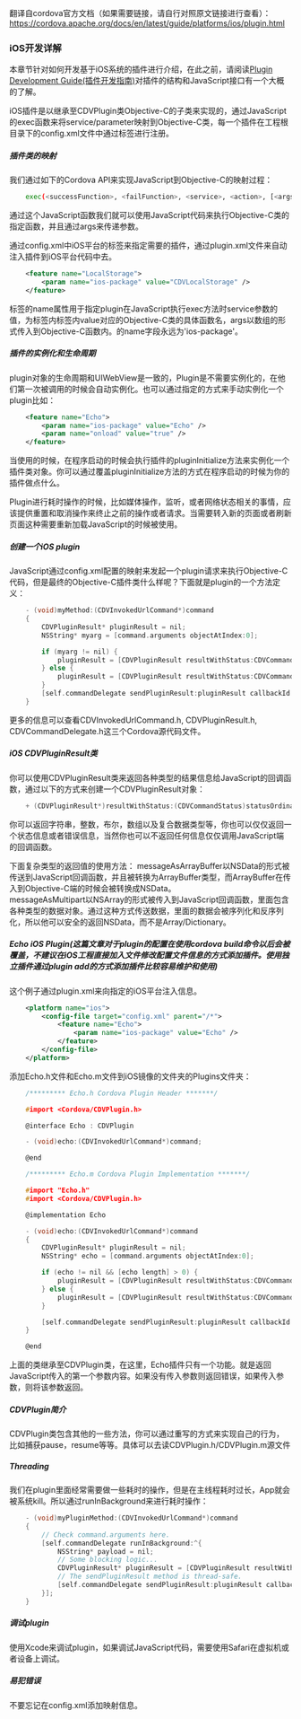 翻译自cordova官方文档（如果需要链接，请自行对照原文链接进行查看）： 
https://cordova.apache.org/docs/en/latest/guide/platforms/ios/plugin.html

### iOS开发详解

本章节针对如何开发基于iOS系统的插件进行介绍，在此之前，请阅读[Plugin Development Guide(插件开发指南)](https://github.com/CordovaCn/CordovaCn/blob/master/01%E5%9F%BA%E7%A1%80%E7%9F%A5%E8%AF%86(Basic%20Knowledge)/09.Plugin%20Development%20Guide(%E6%8F%92%E4%BB%B6%E5%BC%80%E5%8F%91%E6%8C%87%E5%8D%97).md)对插件的结构和JavaScript接口有一个大概的了解。<br>

iOS插件是以继承至CDVPlugin类Objective-C的子类来实现的，通过JavaScript的exec函数来将service/parameter映射到Objective-C类，每一个插件在工程根目录下的config.xml文件中通过<feature>标签进行注册。<br>

##### 插件类的映射
我们通过如下的Cordova API来实现JavaScript到Objective-C的映射过程：
```sh
	exec(<successFunction>, <failFunction>, <service>, <action>, [<args>]);
```
通过这个JavaScript函数我们就可以使用JavaScript代码来执行Objective-C类的指定函数，并且通过args来传递参数。<br>

通过config.xml中iOS平台的<feature>标签来指定需要的插件，通过plugin.xml文件来自动注入插件到iOS平台代码中去。<br>
```xml
	<feature name="LocalStorage">
        <param name="ios-package" value="CDVLocalStorage" />
    </feature>
```
<feature>标签的name属性用于指定plugin在JavaScript执行exec方法时service参数的值，<action>为<feature>标签内<param>标签内value对应的Objective-C类的具体函数名，args以数组的形式传入到Objective-C函数内。<param>的name字段永远为'ios-package'。

##### 插件的实例化和生命周期
plugin对象的生命周期和UIWebView是一致的，Plugin是不需要实例化的，在他们第一次被调用的时候会自动实例化。也可以通过指定<param>的方式来手动实例化一个plugin比如：
```xml
    <feature name="Echo">
        <param name="ios-package" value="Echo" />
        <param name="onload" value="true" />
    </feature>
```
当使用<param name="onload" value="true" />的时候，在程序启动的时候会执行插件的pluginInitialize方法来实例化一个插件类对象。你可以通过覆盖pluginInitialize方法的方式在程序启动的时候为你的插件做点什么。<br>

Plugin进行耗时操作的时候，比如媒体操作，监听，或者网络状态相关的事情，应该提供重置和取消操作来终止之前的操作或者请求。当需要转入新的页面或者刷新页面这种需要重新加载JavaScript的时候被使用。<br>

##### 创建一个iOS plugin
JavaScript通过config.xml配置的映射来发起一个plugin请求来执行Objective-C代码，但是最终的Objective-C插件类什么样呢？下面就是plugin的一个方法定义：
```c
    - (void)myMethod:(CDVInvokedUrlCommand*)command
    {
        CDVPluginResult* pluginResult = nil;
        NSString* myarg = [command.arguments objectAtIndex:0];

        if (myarg != nil) {
            pluginResult = [CDVPluginResult resultWithStatus:CDVCommandStatus_OK];
        } else {
            pluginResult = [CDVPluginResult resultWithStatus:CDVCommandStatus_ERROR messageAsString:@"Arg was null"];
        }
        [self.commandDelegate sendPluginResult:pluginResult callbackId:command.callbackId];
    }
```
更多的信息可以查看CDVInvokedUrlCommand.h, CDVPluginResult.h, CDVCommandDelegate.h这三个Cordova源代码文件。<br>

##### iOS CDVPluginResult类
你可以使用CDVPluginResult类来返回各种类型的结果信息给JavaScript的回调函数，通过以下的方式来创建一个CDVPluginResult对象：
```c
    + (CDVPluginResult*)resultWithStatus:(CDVCommandStatus)statusOrdinal messageAs...
```
你可以返回字符串，整数，布尔，数组以及复合数据类型等，你也可以仅仅返回一个状态信息或者错误信息，当然你也可以不返回任何信息仅仅调用JavaScript端的回调函数。<br>

下面复杂类型的返回值的使用方法：
messageAsArrayBuffer以NSData的形式被传送到JavaScript回调函数，并且被转换为ArrayBuffer类型，而ArrayBuffer在传入到Objective-C端的时候会被转换成NSData。<br>
messageAsMultipart以NSArray的形式被传入到JavaScript回调函数，里面包含各种类型的数据对象。通过这种方式传送数据，里面的数据会被序列化和反序列化，所以他可以安全的返回NSData，而不是Array/Dictionary。<br>

##### Echo iOS Plugin(这篇文章对于plugin的配置在使用cordova build命令以后会被覆盖，不建议在iOS工程直接加入文件修改配置文件信息的方式添加插件。使用独立插件通过plugin add的方式添加插件比较容易维护和使用)
这个例子通过plugin.xml来向指定的iOS平台注入<feature>信息。
```xml
    <platform name="ios">
        <config-file target="config.xml" parent="/*">
            <feature name="Echo">
                <param name="ios-package" value="Echo" />
            </feature>
        </config-file>
    </platform>
```
添加Echo.h文件和Echo.m文件到iOS镜像的文件夹的Plugins文件夹：
```c
    /********* Echo.h Cordova Plugin Header *******/

    #import <Cordova/CDVPlugin.h>

    @interface Echo : CDVPlugin

    - (void)echo:(CDVInvokedUrlCommand*)command;

    @end

    /********* Echo.m Cordova Plugin Implementation *******/

    #import "Echo.h"
    #import <Cordova/CDVPlugin.h>

    @implementation Echo

    - (void)echo:(CDVInvokedUrlCommand*)command
    {
        CDVPluginResult* pluginResult = nil;
        NSString* echo = [command.arguments objectAtIndex:0];

        if (echo != nil && [echo length] > 0) {
            pluginResult = [CDVPluginResult resultWithStatus:CDVCommandStatus_OK messageAsString:echo];
        } else {
            pluginResult = [CDVPluginResult resultWithStatus:CDVCommandStatus_ERROR];
        }

        [self.commandDelegate sendPluginResult:pluginResult callbackId:command.callbackId];
    }

    @end
```
上面的类继承至CDVPlugin类，在这里，Echo插件只有一个功能。就是返回JavaScript传入的第一个参数内容。如果没有传入参数则返回错误，如果传入参数，则将该参数返回。<br>

##### CDVPlugin简介
CDVPlugin类包含其他的一些方法，你可以通过重写的方式来实现自己的行为，比如捕获pause，resume等等。具体可以去读CDVPlugin.h/CDVPlugin.m源文件<br>

##### Threading
我们在plugin里面经常需要做一些耗时的操作，但是在主线程耗时过长，App就会被系统kill。所以通过runInBackground来进行耗时操作：
```c
    - (void)myPluginMethod:(CDVInvokedUrlCommand*)command
    {
        // Check command.arguments here.
        [self.commandDelegate runInBackground:^{
            NSString* payload = nil;
            // Some blocking logic...
            CDVPluginResult* pluginResult = [CDVPluginResult resultWithStatus:CDVCommandStatus_OK messageAsString:payload];
            // The sendPluginResult method is thread-safe.
            [self.commandDelegate sendPluginResult:pluginResult callbackId:command.callbackId];
        }];
    }
```

##### 调试plugin
使用Xcode来调试plugin，如果调试JavaScript代码，需要使用Safari在虚拟机或者设备上调试。

##### 易犯错误
不要忘记在config.xml添加映射信息。<br>